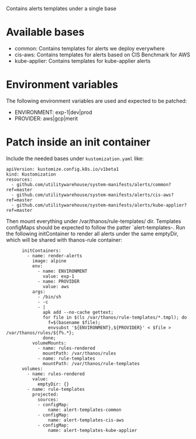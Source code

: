 Contains alerts templates under a single base

# Available bases

- common: Contains templates for alerts we deploy everywhere
- cis-aws: Contains templates for alerts based on CIS Benchmark for AWS
- kube-applier: Contains templates for kube-applier alerts

# Environment variables

The following environment variables are used and expected to be patched:
- ENVIRONMENT: exp-1|dev|prod
- PROVIDER: aws|gcp|merit

# Patch inside an init container

Include the needed bases under `kustomization.yaml` like:

```
apiVersion: kustomize.config.k8s.io/v1beta1
kind: Kustomization
resources:
  - github.com/utilitywarehouse/system-manifests/alerts/common?ref=master
  - github.com/utilitywarehouse/system-manifests/alerts/cis-aws?ref=master
  - github.com/utilitywarehouse/system-manifests/alerts/kube-applier?ref=master
```

Then mount everything under /var/thanos/rule-templates/ dir. Templates
configMaps should be expected to follow the patter `alert-templates-<base-name>.
Run the following initContainer to render all alerts under the same emptyDir,
which will be shared with thanos-rule container:

```
      initContainers:
        - name: render-alerts
          image: alpine
          env:
            - name: ENVIRONMENT
              value: exp-1
            - name: PROVIDER
              value: aws
          args:
            - /bin/sh
            - -c
            - |
              apk add --no-cache gettext;
              for file in $(ls /var/thanos/rule-templates/*.tmpl); do
                f=$(basename $file);
                envsubst '${ENVIRONMENT},${PROVIDER}' < $file > /var/thanos/rules/${f%.*};
              done;
          volumeMounts:
            - name: rules-rendered
              mountPath: /var/thanos/rules
            - name: rule-templates
              mountPath: /var/thanos/rule-templates
      volumes:
        - name: rules-rendered
          value:
            emptyDir: {}
        - name: rule-templates
          projected:
            sources:
            - configMap:
                name: alert-templates-common
            - configMap:
                name: alert-templates-cis-aws
            - configMap:
                name: alert-templates-kube-applier
```
